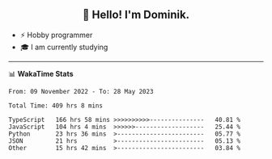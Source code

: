 <h2 align="center">👋 Hello! I'm Dominik.</h2>

- ⚡ Hobby programmer
- 🎓 I am currently studying

---
📊 **WakaTime Stats**
<!--START_SECTION:waka-->

```text
From: 09 November 2022 - To: 28 May 2023

Total Time: 409 hrs 8 mins

TypeScript   166 hrs 58 mins >>>>>>>>>>---------------   40.81 %
JavaScript   104 hrs 4 mins  >>>>>>-------------------   25.44 %
Python       23 hrs 36 mins  >------------------------   05.77 %
JSON         21 hrs          >------------------------   05.13 %
Other        15 hrs 42 mins  >------------------------   03.84 %
```

<!--END_SECTION:waka-->
